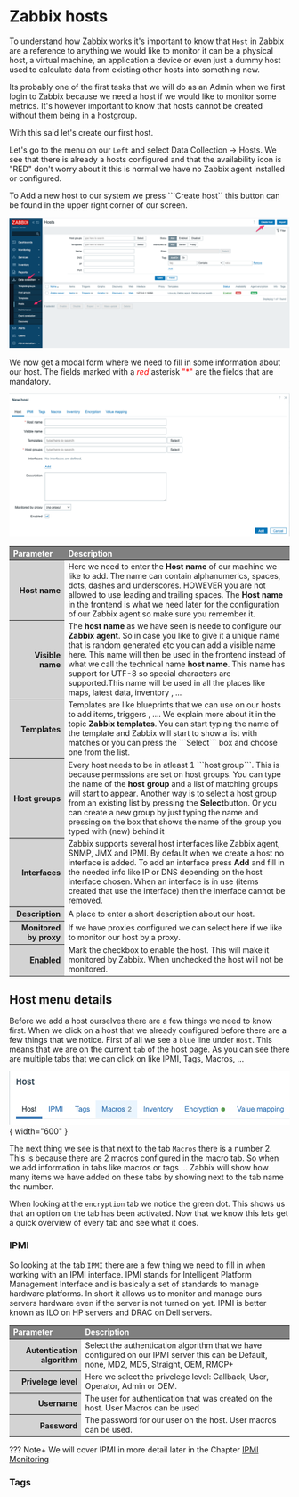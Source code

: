 # Zabbix hosts

To understand how Zabbix works it's important to know that ```Host``` in Zabbix are a reference to anything we would like to monitor it can be a physical host, a virtual machine, an application a device or even just a dummy host used to calculate data from existing other hosts into something new.

Its probably one of the first tasks that we will do as an Admin when we first login to Zabbix because we need a host if we would like to monitor some metrics. It's however important to know that hosts cannot be created without them being in a hostgroup. 

With this said let's create our first host.

Let's go to the menu on our ```Left``` and select Data Collection -> Hosts.
We see that there is already a hosts configured and that the availability icon is "RED" don't worry about it this is normal we have no Zabbix agent installed or configured.

To Add a new host to our system we press ```Create host`` this button can be found in the upper right corner of our screen.

![Create a host](image/zabbix-add-hosts.png)

We now get a modal form where we need to fill in some information about our host. The fields marked with a <span style="color:red"> *red* </span> asterisk <span style="color:red"> "*" </span> are the fields that are mandatory.

![Create a host](image/zabbix-new-host.png)

<html>
<head>
<style>
thead th { text-align:left; background:grey; color:white}
tbody th { text-align:right; background: lightgrey; color:whitwhitee}
</style>
</head>
<body>
<table>
<thead>
<tr>
<th>Parameter</th><th>Description</th>
</tr>
</thead>
<tbody>
<tr>
<th>Host name</th><td>Here we need to enter the <b> Host name </b> of our machine we like to add. The name can contain alphanumerics, spaces, dots, dashes and underscores. HOWEVER you are not allowed to use leading and trailing spaces. The <b>Host name</b> in the frontend is what we need later for the configuration of our Zabbix agent so make sure you remember it. </td>
</tr>
<tr>
<th>Visible name</th><td>The <b>host name</b> as we have seen is neede to configure our <b>Zabbix agent</b>. So in case you like to give it a unique name that is random generated etc you can add a visible name here. This name will then be used in the frontend instead of what we call the technical name <b>host name</b>. This name has support for UTF-8 so special characters are supported.This name will be used in all the places like maps, latest data, inventory , ...</td>
</tr>
<tr>
<th>Templates</th><td>Templates are like blueprints that we can use on our hosts to add items, triggers , .... We explain more about it in the topic <b>Zabbix templates</b>. You can start typing the name of the template and Zabbix will start to show a list with matches or you can press the ```Select``` box and choose one from the list.  </td>
</tr>
<tr>
<th>Host groups</th><td>Every host needs to be in atleast 1 ```host group```. This is because permssions are set on host groups. You can type the name of the <b>host group</b> and a list of matching groups will start to appear. Another way is to select a host group from an existing list by pressing the <b>Select</b>button. Or you can create a new group by just typing the name and pressing on the box that shows the name of the group you typed with (new) behind it</td>
</tr>
<tr>
<th>Interfaces</th><td>Zabbix supports several host interfaces like Zabbix agent, SNMP, JMX and IPMI. By default when we create a host no interface is added. To add an interface press <b>Add</b> and fill in the needed info like IP or DNS depending on the host interface chosen. When an interface is in use (items created that use the interface) then the interface cannot be removed.</td>
</tr>
<tr>
<th>Description</th><td>A place to enter a short description about our host.</td>
</tr>
<tr>
<th>Monitored by proxy</th><td>If we have proxies configured we can select here if we like to monitor our host by a proxy.</td>
</tr>
<tr>
<th>Enabled</th><td>Mark the checkbox to enable the host. This will make it monitored by Zabbix. When unchecked the host will not be monitored.</td>
</tr>
</tbody>
</table>
</body>
</html>

## Host menu details

Before we add a host ourselves there are a few things we need to know first.
When we click on a host that we already configured before there are a few things that we notice. First of all we see a ```blue``` line under ```Host```. This means that we are on the current ```tab``` of the host page. As you can see there are multiple tabs that we can click on like IPMI, Tags, Macros, ... 

![Host menu bar](image/host-menu-details.png){ width="600" }

The next thing we see is that next to the tab ```Macros``` there is a number 2. This is because there are 2 macros configured in the macro tab. So when we add information in tabs like macros or tags ... Zabbix will show how many items we have added on these tabs by showing next to the tab name the number.

When looking at the ```encryption``` tab we notice the green dot. This shows us that an option on the tab has been activated.
Now that we know this lets get a quick overview of every tab and see what it does.

### IPMI

So looking at the tab ```IPMI``` there are a few thing we need to fill in when working with an IPMI interface. IPMI stands for Intelligent Platform Management Interface and is basicaly a set of standards to manage hardware platforms. In short it allows us to monitor and manage ours servers hardware even if the server is not turned on yet. IPMI is better known as ILO on HP servers and DRAC on Dell servers.

<html>
<head>
<style>
thead th { text-align:left; background:grey; color:white}
tbody th { text-align:right; background: lightgrey; color:whitwhitee}
</style>
</head>
<body>
<table>
<thead>
<tr>
<th>Parameter</th><th>Description</th>
</tr>
</thead>
<tbody>
<tr>
<th>Autentication algorithm</th><td>Select the authentication algorithm that we have configured on our IPMI server this can be Default, none, MD2, MD5, Straight, OEM, RMCP+</td>
</tr>
<tr>
<th>Privelege level</th><td>Here we select the privelege level: Callback, User, Operator, Admin or OEM. </td>
</tr>
<tr>
<th>Username</th><td>The user for authentication that was created on the host. User Macros can be used</td>
</tr>
<tr>
<th>Password</th><td>The password for our user on the host. User macros can be used.</td>
</tr>
</tbody>
</table>
</body>
</html>

??? Note+
  We will cover IPMI in more detail later in the Chapter [IPMI Monitoring](../extra-monitoring/IPMI-monitoring.md)


### Tags
